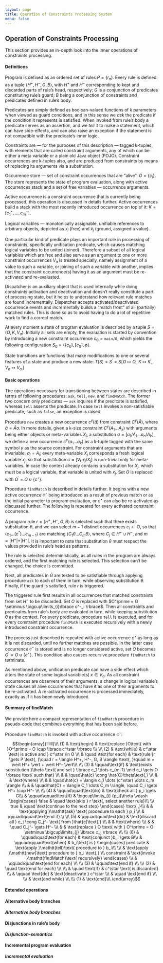 ```yaml
---
layout: page
title: Operation of Constraints Processing System
menu: false
---
```


## Operation of Constraints Processing

This section provides an in-depth look into the inner operations of constraints processing. 

#### Definitions

Program is defined as an ordered set of rules $P = \lbrace r_n \rbrace$. Every rule is defined as a tuple $\langle H^+, H^-, G, B \rangle$, with $H^+$ and $H^-$ corresponding to kept and discarded parts of rule’s head, respectively; $G$ is a conjunction of predicates constituting rule’s guard; $B$ being a conjunction of constraints and predicates defined in rule’s body.

Predicates are simply defined as boolean-valued functions of k parameters when viewed as guard conditions, and in this sense we _ask_ the predicate if the condition it represents is satisfied. When invoked from rule’s body a predicate serves as an assertion, and we _tell_ it to make a statement, which can have side-effects, and can also raise an exception if the statement is not compatible with the predicate’s inner logic.

Constraints are — for the purposes of this description — tagged k-tuples, with  elements that are called constraint arguments, any of which can be either a meta variable or a plain old Java object (POJO). Constraint occurrences are k-tuples also, and are produced from constraints by means of replacing its arguments via a substitution.

Occurrence store — set of constraint occurrences that are “alive”: $O = \lbrace c_i \rbrace$. The store represents the state of program evaluation, along with active occurrences stack and a set of free variables — occurrence arguments.
    
Active occurrence is a constraint occurrence that is currently being processed, this operation is discussed in details further. Active occurrences build a stack with the most recently introduced occurrence on top of it: $K = [c^{\star}_1,\dots,c^{\star}_m]$.
    
Logical variables — monotonically assignable, unifiable references to arbitrary objects, depicted as $x_i$ (free) and $\tilde{x}_j$ (ground, assigned a value). 

One particular kind of predicate plays an important role in processing of constraints, specifically unification predicate, which causes matching logical variables to be united (joined). Therefore a subset of all logical variables which are free and also serve as an argument to one or more constraint occurrences $V_a$ is treated specially, namely assignment of a value to such a variable, or joining of such a variable with another, implies that the constraint occurrence(s) having it as an argument must be re-activated and re-evaluated. 

Dispatcher is an auxiliary object that is used internally while doing constraints activation and deactivation and doesn’t really constitute a part of processing state, but it helps to understand how relevant rule matches are found incrementally. Dispatcher accepts activated/deactivated occurrence events and incrementally builds a “match front” of all (partially) matched rules. This is done so as to avoid having to do a lot of repetitive work to find a correct match.

At every moment a state of program evaluation is described by a tuple $S = \langle O, K, V_a \rangle$. Initially all sets are empty, the evaluation is started by convention by introducing a new constraint occurrence $c_0 = \mathtt{main/0}$, which yields the following configuration $S_0 = \langle \lbrace c_0 \rbrace, [c_0], \emptyset\rangle$.

State transitions are functions that make modifications to one or several features of a state and produce a new state: $T(S) = S^\prime= S[O \mapsto O^\prime, K \mapsto K^\prime, V_a \mapsto {V_a}^\prime]$

#### Basic operations

The operations necessary for transitioning between states are described in terms of following procedures: $\mathtt{ask}$, $\mathtt{tell}$, $\mathtt{new}$, and $\mathtt{findMatch}$. The former two concern only predicates — $\mathtt{ask}$ inquires if the predicate is satisfied, whereas $\mathtt{tell}$ asserts the predicate. In case $\mathtt{tell}$ invokes a non-satisfiable predicate, such as $\mathtt{false}$, an exception is raised. 

Procedure $\mathtt{new}$ creates a new occurrence $c^\gamma( \bar{a} )$ from constraint $C^\gamma( \bar{A} )$, where $\bar{a} = \bar{A}\sigma$. In more details, given a k-size constraint $C^\gamma( A_1 \dots A_k )$ with arguments being either objects or meta-variables $X_i$, a substitution $\sigma = [a_1/A_1 \dots a_n/A_k ]$, we define a new occurrence $c^\gamma( a_1 \dots a_k )$ as a k-tuple tagged with the same symbol $\gamma$ as the source constraint. For constraint arguments that are invariable, $a_i = A_i$; every meta-variable $X_j$ corresponds a fresh logical variable $x_j$, so that substitution $\sigma = [\forall j.x_j/X_j]$ is non-trivial only for meta-variables. In case the context already contains a substitution for $X_j$, which must be  a logical variable, that variable is united with $x_j$. Set $O$ is replaced with $O^\prime = O \cup \lbrace c^\star \rbrace$.

Procedure $\mathtt{findMatch}$ is described in details further. It begins with a new active occurrence $c^\star$ being introduced as a result of previous match or as the initial parameter to program evaluation, or $c^\star$ can also be re-activated as discussed further. The following is repeated for every activated constraint occurrence.

A program rule $r = \langle H^+, H^-, G, B \rangle$ is selected such that there exists substitution $\theta$, and we can select $m-1$ distinct occurrences $c_i \gets O$, so that $\langle c_1 \dots (c^*) \dots c_{m-1} \rangle$ are matching $\langle C_1\theta … C_m\theta \rangle$, where $C_j \in H^+ \cup H^-$, and $m = \vert H^+ \vert + \vert H^- \vert$. It is important to note that substitution $\theta$ must respect the values provided in rule’s head as patterns. 

The rule is selected deterministically, as all rules in the program are always ordered, and the first matching rule is selected. This selection can’t be changed, the choice is committed.

Next, all predicates in $G$ are tested to be satisfiable through applying procedure $\mathtt{ask}$ to each of them in turn, while observing substitution $\theta$. Finally, if the guard is satisfied, rule $r$ is triggered. 

The triggered rule first results in all occurrences that matched constraints from set $H^-$ to be discarded. Set $O$ is replaced with $O^\prime = O \setminus \bigcup\limits_{i}\lbrace c^-_i \rbrace$. Then all constraints and predicates from rule’s body are evaluated in turn, while keeping substitution $\theta$ as the context. For every predicate, procedure $\mathtt{tell}$ is executed, and for every constraint procedure $\mathtt{findMath}$ is executed recursively with a newly introduced constraint occurrence. 

The process just described is repeated with active occurrence $c^\star$ as long as it is not discarded, until no further matches are possible. In the latter case occurrence $c^\star$ is stored and is no longer considered active, set $O$ becomes $O^\prime = O \cup \lbrace c^\star \rbrace$. This condition also causes recursive procedure $\mathtt{findMatch}$ to terminate. 

As mentioned above, unification predicate can have a side effect which alters the state of some logical variable(s) $x \in V_a$. As all constraint occurrences are observers of their arguments, a change in logical variable’s state causes all alive occurrences that have it as one of their arguments to be re-activated. A re-activated occurrence is processed immediately, exactly as if it has been newly introduced. 

#### Summary of findMatch 

We provide here a compact representation of $\mathtt{findMatch}$ procedure in pseudo-code that combines everything that has been said before. 

$\text{Procedure }\mathtt{findMatch} \text{ is invoked with active occurrence } c^\star$:

$$\begin{array}{llllll}\\\
(1) &
\text{begin} & \text{replace }O\text{ with }O^\prime = O \cup \lbrace c^\star \rbrace \\\
\\\
(2) &
\text{while} &
c^\star \text{ is active and } c^\star \in O \\\
& \quad \text{for each} &
\text{rule }r \gets P
\text{, }\quad r = \langle H^+, H^-, G, B \rangle
\text{, }\quad m = \vert H^+ \vert + \vert H^- \vert\\\
\\\
(3) &
\qquad\text{if} & 
\text{exists substitution }\theta
\text{ and set } \lbrace c_1 \dots c_{m-1} \mid c_i \gets O \rbrace \text{ such that} \\\
& & \quad\hat{c} \cong \hat{C}\theta\text{,} \\\
& & \text{where} \\\
& & \quad\hat{c} = \langle c_1 \dots (c^\star) \dots c_m \rangle \\\
& & \quad\hat{C} = \langle C_1 \dots C_m \rangle, \quad C_i \gets H^+ \cup H^- \\\
\\\
(4) &
\qquad\quad\text{do} & \text{check all } p_i \gets G\\\
& \qquad\qquad\text{if} & \bigcup\limits_{i} {p_i}\theta \vdash
\begin{cases}
 false & \quad \text{skip } r \text{, select another rule}\\\
 \\\
 true & \quad \text{continue to the next step}
\end{cases} \text{ ,}\\\
 & & \text{applying }\mathtt{ask} \text{ procedure to each } p_i \\\
& \qquad\qquad\text{end if} \\
\\\
(5) &
\qquad\quad\text{do} & \text{discard all }
c_j \cong C_j^- \text{ from }\hat{c}\text{,} \\\
& & \text{where} \\\ 
& & \quad C_j^- \gets H^- \\\
& & 
\text{replace } O \text{ with } O^\prime = O \setminus \bigcup\limits_{j} \lbrace c_j \rbrace \\\
\\\
(6) &
\qquad\quad\text{for each} & 
\text{conjunct }b_i \gets B\\\
 & \qquad\qquad\text{when} & b_i\text{ is }
\begin{cases}
predicate & 
\text{apply }\mathtt{tell}\text{ procedure to } b_i\\\
\\\
& \text{apply }\mathtt{new}\text{ procedure to } b_i \text{,} \\\
constraint & 
\text{invoke }\mathtt{findMatch}\text{ recursively}
\end{cases} \\\
 & \qquad\quad\text{end for each} \\\
\\\
(3) & \qquad\text{end if} \\\
\\\
(2) & \quad \text{end for each} \\\
\\\
& \quad \text{if} &
c^\star \text{ is discarded} \\\
& \qquad \text{do} & \text{deactivate } c^\star 
\\\
& \quad \text{end if} \\\
\\\
 & \text{end while} \\\
\\\
(1) &
\text{end}\\\
\end{array}$$

#### Extended operations

#### Alternative body branches

***Alternative body branches***

#### Disjunctions in rule’s body

***Disjunction-semantics***

#### Incremental program evaluation

***Incremental evaluation***

